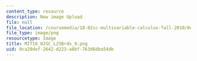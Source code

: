 ```yaml
---
content_type: resource
description: New image Upload
file: null
file_location: /coursemedia/18-02sc-multivariable-calculus-fall-2010/0ca28def2642d223a8bf763d6dba54db_MIT18_02SC_L25Brds_9.png
file_type: image/png
resourcetype: Image
title: MIT18_02SC_L25Brds_9.png
uid: 0ca28def-2642-d223-a8bf-763d6dba54db
---
```

